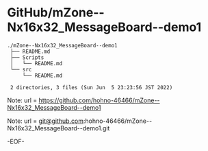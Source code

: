# GitHub/mZone--Nx16x32_MessageBoard--demo1

    ./mZone--Nx16x32_MessageBoard--demo1
     ├── README.md
     ├── Scripts
     │   └── README.md
     └── src
         └── README.md
     
     2 directories, 3 files (Sun Jun  5 23:23:56 JST 2022)

Note: 	url = https://github.com/hohno-46466/mZone--Nx16x32_MessageBoard--demo1

Note:   url = git@github.com:hohno-46466/mZone--Nx16x32_MessageBoard--demo1.git

-EOF-
